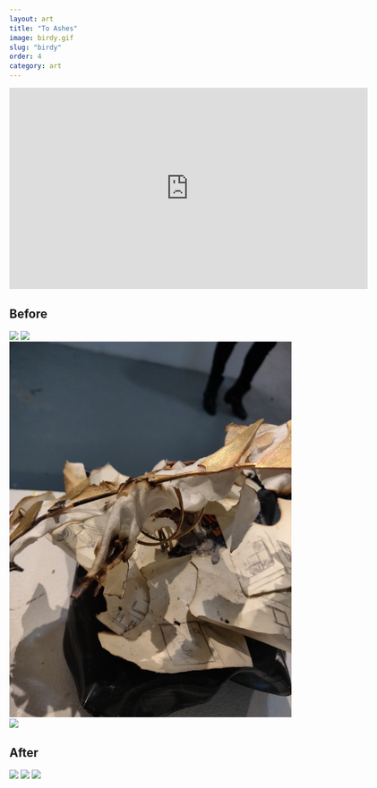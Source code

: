 ```yaml
---
layout: art
title: "To Ashes"
image: birdy.gif
slug: "birdy"
order: 4
category: art
---
```


<iframe src="https://player.vimeo.com/video/383399121" width="640" height="360" frameborder="0" allow="autoplay; fullscreen" allowfullscreen></iframe>

## Before
![](/assets/img/birdy/flying.jpg)
![](/assets/img/birdy/finger.jpg)
![](/assets/img/birdy/front.jpg)
![](/assets/img/birdy/top.jpg)

## After
![](/assets/img/birdy/burned-side.png)
![](/assets/img/birdy/burned-top.png)
![](/assets/img/birdy/burned-front.png)
